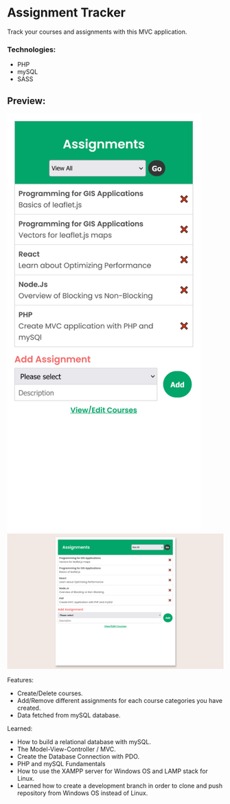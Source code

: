 # Assignment Tracker

Track your courses and assignments with this MVC application.

<h3>Technologies:</h3>
 <ul>
    <li>PHP</li>
    <li>mySQL</li>
    <li>SASS</li>
 </ul>

## Preview:

<img src="readme-img/cell.png" alt="cell" width="450"/>
<img src="readme-img/desktop.png" alt="desktop" width="750"/>

Features:

- Create/Delete courses.
- Add/Remove different assignments for each course categories you have created.
- Data fetched from mySQL database.

Learned:

- How to build a relational database with mySQL.
- The Model-View-Controller / MVC.
- Create the Database Connection with PDO.
- PHP and mySQL Fundamentals
- How to use the XAMPP server for Windows OS and LAMP stack for Linux.
- Learned how to create a development branch in order to clone and push repository from Windows OS instead of Linux.
